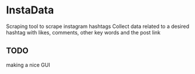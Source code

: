 # InstaData
Scraping tool to scrape instagram hashtags
Collect data related to a desired hashtag with likes, comments, other key words and the post link

## TODO
making a nice GUI

